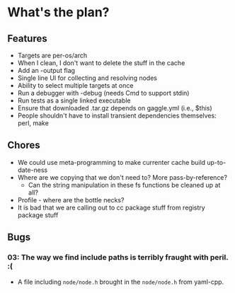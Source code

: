 # What's the plan?

## Features

- Targets are per-os/arch
- When I clean, I don't want to delete the stuff in the cache
- Add an -output flag
- Single line UI for collecting and resolving nodes
- Ability to select multiple targets at once
- Run a debugger with -debug (needs Cmd to support stdin)
- Run tests as a single linked executable
- Ensure that downloaded .tar.gz depends on gaggle.yml (i.e., $this)
- People shouldn't have to install transient dependencies themselves: perl, make

## Chores

- We could use meta-programming to make currenter cache build up-to-date-ness
- Where are we copying that we don't need to? More pass-by-reference?
  - Can the string manipulation in these fs functions be cleaned up at all?
- Profile - where are the bottle necks?
- It is bad that we are calling out to cc package stuff from registry package stuff

## Bugs

### 03: The way we find include paths is terribly fraught with peril. :(
- A file including `node/node.h` brought in the `node/node.h` from yaml-cpp.
